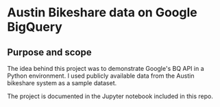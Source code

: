 # Austin Bikeshare data on Google BigQuery 

## Purpose and scope 

The idea behind this project was to demonstrate Google's BQ API in a Python environment. I used publicly available data from the Austin bikeshare system as a sample dataset. 

The project is documented in the Jupyter notebook included in this repo. 
